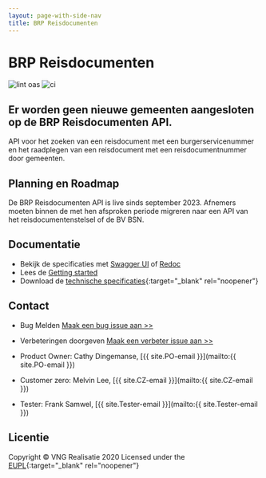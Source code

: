 ```yaml
---
layout: page-with-side-nav
title: BRP Reisdocumenten
---
```


# BRP Reisdocumenten

![lint oas](https://github.com/BRP-API/Haal-Centraal-Reisdocumenten-bevragen/workflows/lint-oas/badge.svg)
![ci](https://github.com/BRP-API/reisdocumenten-informatie-service/actions/workflows/ci.yml/badge.svg?branch=main)

## Er worden geen nieuwe gemeenten aangesloten op de BRP Reisdocumenten API. 
API voor het zoeken van een reisdocument met een burgerservicenummer en het raadplegen van een reisdocument met een reisdocumentnummer door gemeenten. 

## Planning en Roadmap
De BRP Reisdocumenten API is live sinds september 2023. Afnemers moeten binnen de met hen afsproken periode migreren naar een API van het reisdocumentenstelsel of de BV BSN.

## Documentatie
* Bekijk de specificaties met [Swagger UI](swagger-ui) of [Redoc](redoc)
* Lees de [Getting started](getting-started)
* Download de [technische specificaties](https://github.com/BRP-API/Haal-Centraal-Reisdocumenten-bevragen/blob/master/specificatie/genereervariant/openapi.yaml){:target="_blank" rel="noopener"}

## Contact
* Bug Melden
  [Maak een bug issue aan >>](https://github.com/BRP-API/Haal-Centraal-Reisdocumenten-bevragen/issues/new?assignees=&labels=bug&template=bug_report.md&title=)
* Verbeteringen doorgeven
  [Maak een verbeter issue aan >>](https://github.com/BRP-API/Haal-Centraal-Reisdocumenten-bevragen/issues/new?assignees=&labels=enhancement&template=enhancement.md&title=)

* Product Owner: Cathy Dingemanse, [{{ site.PO-email }}](mailto:{{ site.PO-email }})
* Customer zero: Melvin Lee, [{{ site.CZ-email }}](mailto:{{ site.CZ-email }})
* Tester: Frank Samwel, [{{ site.Tester-email }}](mailto:{{ site.Tester-email }})

## Licentie

Copyright &copy; VNG Realisatie 2020
Licensed under the [EUPL](https://github.com/BRP-API/Haal-Centraal-Reisdocumenten-bevragen/blob/master/LICENCE.md){:target="_blank" rel="noopener"}
